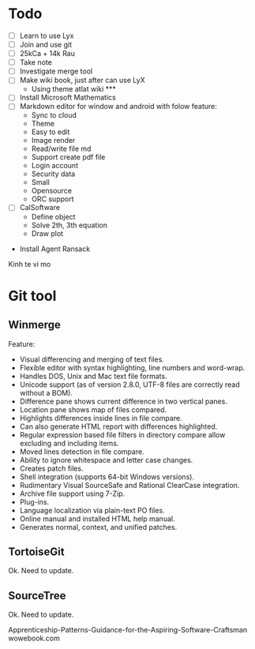 # Todo
- [ ] Learn to use Lyx
- [ ] Join and use git
- [ ] 25kCa + 14k Rau
- [ ] Take note
- [ ] Investigate merge tool
- [ ] Make wiki book, just after can use LyX
  + Using theme atlat wiki ***
- [ ] Install Microsoft Mathematics
- [ ] Markdown editor for window and android with folow feature:
  + Sync to cloud
  + Theme
  + Easy to edit
  + Image render
  + Read/write file md
  + Support create pdf file
  + Login account
  + Security data
  + Small
  + Opensource
  + ORC support
- [ ] CalSoftware
  + Define object
  + Solve 2th, 3th equation
  + Draw plot
- Install Agent Ransack

Kinh te vi mo
# Git tool
## Winmerge

Feature:

- Visual differencing and merging of text files.
- Flexible editor with syntax highlighting, line numbers and word-wrap.
- Handles DOS, Unix and Mac text file formats.
- Unicode support (as of version 2.8.0, UTF-8 files are correctly read without a BOM).
- Difference pane shows current difference in two vertical panes.
- Location pane shows map of files compared.
- Highlights differences inside lines in file compare.
- Can also generate HTML report with differences highlighted.
- Regular expression based file filters in directory compare allow excluding and including items.
- Moved lines detection in file compare.
- Ability to ignore whitespace and letter case changes.
- Creates patch files.
- Shell integration (supports 64-bit Windows versions).
- Rudimentary Visual SourceSafe and Rational ClearCase integration.
- Archive file support using 7-Zip.
- Plug-ins.
- Language localization via plain-text PO files.
- Online manual and installed HTML help manual.
- Generates normal, context, and unified patches.

## TortoiseGit
Ok. Need to update.
## SourceTree
Ok. Need to update.

Apprenticeship-Patterns-Guidance-for-the-Aspiring-Software-Craftsman
wowebook.com
